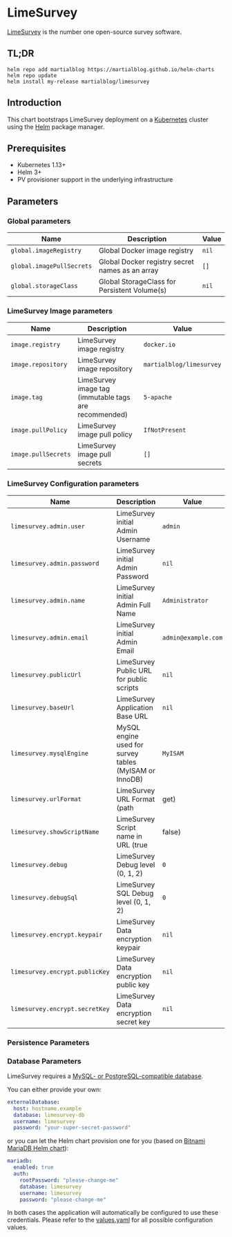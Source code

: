 # LimeSurvey

[LimeSurvey](https://limesurvey.org/) is the number one open-source survey software.

## TL;DR

```console
helm repo add martialblog https://martialblog.github.io/helm-charts
helm repo update
helm install my-release martialblog/limesurvey
```

## Introduction

This chart bootstraps LimeSurvey deployment on a [Kubernetes](http://kubernetes.io) cluster using the [Helm](https://helm.sh) package manager.

## Prerequisites

- Kubernetes 1.13+
- Helm 3+
- PV provisioner support in the underlying infrastructure

## Parameters

### Global parameters

| Name                      | Description                                     | Value |
| ------------------------- | ----------------------------------------------- | ----- |
| `global.imageRegistry`    | Global Docker image registry                    | `nil` |
| `global.imagePullSecrets` | Global Docker registry secret names as an array | `[]`  |
| `global.storageClass`     | Global StorageClass for Persistent Volume(s)    | `nil` |

### LimeSurvey Image parameters

| Name                | Description                                          | Value                 |
| ------------------- | ---------------------------------------------------- | --------------------- |
| `image.registry`    | LimeSurvey image registry                            | `docker.io`           |
| `image.repository`  | LimeSurvey image repository                           | `martialblog/limesurvey`   |
| `image.tag`         | LimeSurvey image tag (immutable tags are recommended) | `5-apache` |
| `image.pullPolicy`  | LimeSurvey image pull policy                          | `IfNotPresent`        |
| `image.pullSecrets` | LimeSurvey image pull secrets                         | `[]`                  |

### LimeSurvey Configuration parameters

| Name                                   | Description                                     | Value               |
| -------------------------------------- | ----------------------------------------------- | ------------------  |
| `limesurvey.admin.user`                | LimeSurvey initial Admin Username               | `admin`             |
| `limesurvey.admin.password`            | LimeSurvey initial Admin Password               | `nil`               |
| `limesurvey.admin.name`                | LimeSurvey initial Admin Full Name              | `Administrator`     |
| `limesurvey.admin.email`               | LimeSurvey initial Admin Email                  | `admin@example.com` |
| `limesurvey.publicUrl`                 | LimeSurvey Public URL for public scripts        | `nil` |
| `limesurvey.baseUrl`                   | LimeSurvey Application Base URL                 | `nil` |
| `limesurvey.mysqlEngine`               | MySQL engine used for survey tables (MyISAM or InnoDB)       | `MyISAM` |
| `limesurvey.urlFormat`                 | LimeSurvey URL Format (path|get)                | `nil` |
| `limesurvey.showScriptName`            | LimeSurvey Script name in URL (true|false)      | `true` |
| `limesurvey.debug`                     | LimeSurvey Debug level (0, 1, 2)                | `0` |
| `limesurvey.debugSql`                  | LimeSurvey SQL Debug level (0, 1, 2)            | `0` |
| `limesurvey.encrypt.keypair`           | LimeSurvey Data encryption keypair              | `nil` |
| `limesurvey.encrypt.publicKey`         | LimeSurvey Data encryption public key           | `nil` |
| `limesurvey.encrypt.secretKey`         | LimeSurvey Data encryption secret key           | `nil` |

### Persistence Parameters

### Database Parameters

LimeSurvey requires a [MySQL- or PostgreSQL-compatible database](https://manual.limesurvey.org/Installation_-_LimeSurvey_CE#Create_a_database_user).

You can either provide your own:
```yaml
externalDatabase:
  host: hostname.example
  database: limesurvey-db
  username: limesurvey
  password: "your-super-secret-password"
```

or you can let the Helm chart provision one for you (based on [Bitnami MariaDB Helm chart](https://artifacthub.io/packages/helm/bitnami/mariadb)):
```yaml
mariadb:
  enabled: true
  auth:
    rootPassword: "please-change-me"
    database: limesurvey
    username: limesurvey
    password: "please-change-me"
```

In both cases the application will automatically be configured to use these credentials.
Please refer to the [values.yaml](./values.yaml) for all possible configuration values.
